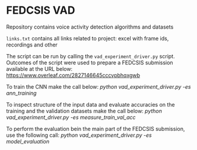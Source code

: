 # FEDCSIS VAD
Repository contains voice activity detection algorithms and datasets

`links.txt` contains all links related to project: excel with frame ids, recordings and other

The script can be run by calling the `vad_experiment_driver.py` script. Outcomes of the script were used to prepare a FEDCSIS submission available at the URL below:
https://www.overleaf.com/2827146645cccvpbhqxgwb

To train the CNN make the call below:
*python vad_experiment_driver.py -es ann_training*

To inspect structure of the input data and evaluate accuracies on the training and the validation datasets make the call below:
*python vad_experiment_driver.py -es measure_train_val_acc*

To perform the evaluation bein the main part of the FEDCSIS submission, use the following call:
*python vad_experiment_driver.py -es model_evaluation*
